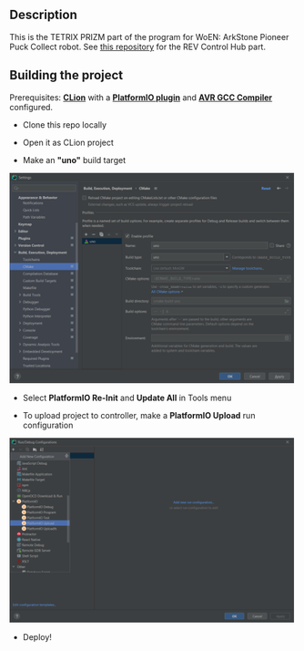 ## Description

This is the TETRIX PRIZM part of the program for WoEN: ArkStone Pioneer Puck Collect robot. See [this repository](https://github.com/WoEN239/ArkStonePioneer-REV) for the REV Control Hub part.

## Building the project
Prerequisites: **[CLion](https://www.jetbrains.com/clion/)** with a **[PlatformIO plugin](https://docs.platformio.org/en/latest/integration/ide/clion.html)** and **[AVR GCC Compiler](https://packages.msys2.org/package/mingw-w64-x86_64-avr-gcc)** configured.

* Clone this repo locally

* Open it as CLion project

* Make an **"uno"** build target

<p align="left"><img src="https://github.com/WoEN239/ArkStonePioneer-PRIZM/blob/master/readme-pictures/build-target.png" width="500"></p>

* Select **PlatformIO Re-Init** and **Update All** in Tools menu

* To upload project to controller, make a **PlatformIO Upload** run configuration

<p align="left"><img src="https://github.com/WoEN239/ArkStonePioneer-PRIZM/blob/master/readme-pictures/run-configuration.png" width="500"></p>

* Deploy!
